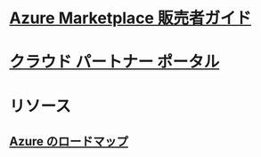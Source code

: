 # [Azure Marketplace 販売者ガイド](./seller-guide/cloud-partner-portal-seller-guide.md)
# [クラウド パートナー ポータル](./cloud-partner-portal/cloud-partner-portal-what-is-the-cloud-partner-portal.md)
# リソース
## [Azure のロードマップ](https://azure.microsoft.com/roadmap/)
